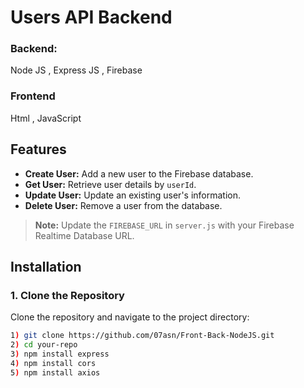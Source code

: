 # Users API Backend

### Backend:
Node JS ,
Express JS ,
Firebase

### Frontend
Html ,
JavaScript

## Features

- **Create User:** Add a new user to the Firebase database.
- **Get User:** Retrieve user details by `userId`.
- **Update User:** Update an existing user's information.
- **Delete User:** Remove a user from the database.

> **Note:** Update the `FIREBASE_URL` in `server.js` with your Firebase Realtime Database URL.

## Installation

### 1. Clone the Repository

Clone the repository and navigate to the project directory:

```bash
1) git clone https://github.com/07asn/Front-Back-NodeJS.git
2) cd your-repo
3) npm install express
4) npm install cors
5) npm install axios
